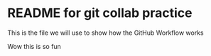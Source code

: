 # README for git collab practice

This is the file we will use to show how the GitHub Workflow works

Wow this is so fun
